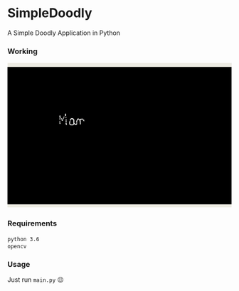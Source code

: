 # SimpleDoodly
A Simple Doodly Application in Python

### Working
![output](output/demo.gif)


### Requirements
```
python 3.6
opencv
```

### Usage
Just run ```main.py``` :wink:
